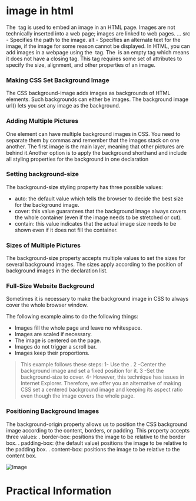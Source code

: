 # image in html 
The <img> tag is used to embed an image in an HTML page. Images are not technically inserted into a web page; images are linked to web pages. ... src - Specifies the path to the image. alt - Specifies an alternate text for the image, if the image for some reason cannot be displayed.
In HTML, you can add images in a webpage using the <img> tag. The <img> is an empty tag which means it does not have a closing tag. This tag requires some set of attributes to specify the size, alignment, and other properties of an image.
### Making CSS Set Background Image
The CSS background-image adds images as backgrounds of HTML elements. Such backgrounds can either be images. The background image url() lets you set any image as the background.
### Adding Multiple Pictures
One element can have multiple background images in CSS. You need to separate them by commas and remember that the images stack on one another. The first image is the main layer, meaning that other pictures are behind it.Another option is to apply the background shorthand and include all styling properties for the background in one declaration
### Setting background-size
The background-size styling property has three possible values:
- auto: the default value which tells the browser to decide the best size for the background image.
- cover: this value guarantees that the background image always covers the whole container (even if the image needs to be stretched or cut).
- contain: this value indicates that the actual image size needs to be shown even if it does not fill the container.
### Sizes of Multiple Pictures
The background-size property accepts multiple values to set the sizes for several background images. The sizes apply according to the position of background images in the declaration list.
### Full-Size Website Background
Sometimes it is necessary to make the background image in CSS to always cover the whole browser window.

The following example aims to do the following things:

- Images fill the whole page and leave no whitespace.
- Images are scaled if necessary.
- The image is centered on the page.
- Images do not trigger a scroll bar.
- Images keep their proportions.
> This example follows these steps:
1- Use the <html>.
2 -Center the background image and set a fixed position for it.
3 -Set the background-size to cover.
4- However, this technique has issues in Internet Explorer. Therefore, we offer you an alternative of making CSS set a centered background image and keeping its aspect ratio even though the image covers the whole page.
  
### Positioning Background Images
The background-origin property allows us to position the CSS background image according to the content, borders, or padding.
This property accepts three values:
. border-box: positions the image to be relative to the border box.
. padding-box: (the default value) positions the image to be relative to the padding box.
. content-box: positions the image to be relative to the content box.

![ Image ](https://i.pinimg.com/originals/03/9f/02/039f0200ea6f073df03027a955184dc8.jpg)

# Practical Information 
